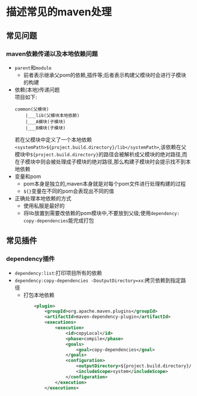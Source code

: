 # 描述常见的maven处理
## 常见问题
### maven依赖传递以及本地依赖问题
- `parent`和`module`
    - 前者表示继承父pom的依赖,插件等;后者表示构建父模块时会进行子模块的构建
- 依赖(本地)传递问题    
项目如下:
    ```
    common(父模块)
        |___lib(父模块本地依赖)
        |___A模块(子模块)
        |___B模块(子模块)
    ```
    若在父模块中定义了一个本地依赖`<systemPath>${project.build.directory}/lib</systemPath>`,该依赖在父模块中`${project.build.directory}`的路径会被解析成父模块的绝对路径,而在子模块中则会被处理成子模块的绝对路径,那么构建子模块时会提示找不到本地依赖
- 变量和pom
    - pom本身是独立的,maven本身就是对每个pom文件进行处理构建的过程
    - `${}`变量在不同的pom会表现出不同的值
- 正确处理本地依赖的方式
    - 使用私服是最好的
    - 将lib放置到需要改依赖的pom模块中,不要放到父级;使用`dependency: copy-dependencies`能完成打包
    
## 常见插件
### dependency插件
- `dependency:list`:打印项目所有的依赖
- `dependency:copy-dependencies -DoutputDirectory=xx`:拷贝依赖到指定路径
    - 打包本地依赖
        ```xml
            <plugin>
                <groupId>org.apache.maven.plugins</groupId>
                <artifactId>maven-dependency-plugin</artifactId>
                <executions>
                    <execution>
                        <id>copyLocal</id>
                        <phase>compile</phase>
                        <goals>
                            <goal>copy-dependencies</goal>
                        </goals>
                        <configuration>
                            <outputDirectory>${project.build.directory}/${build.finalName}/WEB-INF/lib</outputDirectory>
                            <includeScope>system</includeScope>
                        </configuration>
                    </execution>
                </executions>
        ```